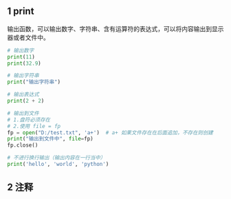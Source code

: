 ## 1 print

输出函数，可以输出数字、字符串、含有运算符的表达式，可以将内容输出到显示器或者文件中。

```py
# 输出数字
print(11)
print(32.9)

# 输出字符串
print("输出字符串")

# 输出表达式
print(2 + 2)

# 输出到文件
# 1.盘符必须存在
# 2.使用 file = fp
fp = open("D:/test.txt", 'a+')  # a+ 如果文件存在在后面追加，不存在则创建
print("输出到文件中", file=fp)
fp.close()

# 不进行换行输出（输出内容在一行当中）
print('hello', 'world', 'python')
```

## 2  注释

```python 

```

